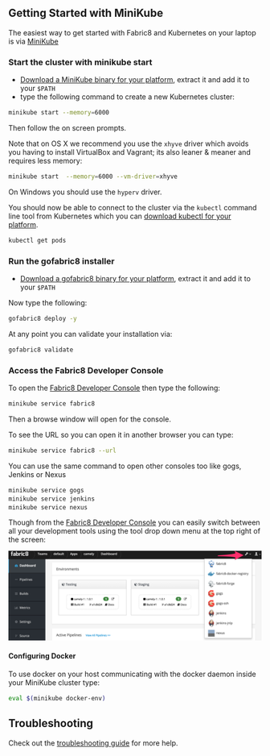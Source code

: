 ## Getting Started with MiniKube

The easiest way to get started with Fabric8 and Kubernetes on your laptop is via [MiniKube](https://github.com/kubernetes/minikube)

### Start the cluster with minikube start

* [Download a MiniKube binary for your platform](https://github.com/kubernetes/minikube/releases), extract it and add it to your `$PATH`
* type the following command to create a new Kubernetes cluster:

```sh
minikube start --memory=6000
```

Then follow the on screen prompts.

Note that on OS X we recommend you use the `xhyve` driver which avoids you having to install VirtualBox and Vagrant; its also leaner & meaner and requires less memory:

```sh
minikube start  --memory=6000 --vm-driver=xhyve
```

On Windows you should use the `hyperv` driver.

You should now be able to connect to the cluster via the `kubectl` command line tool from Kubernetes which you can [download kubectl for your platform](https://coreos.com/kubernetes/docs/latest/configure-kubectl.html).

```sh
kubectl get pods
```

### Run the gofabric8 installer

* [Download a gofabric8 binary for your platform](https://github.com/fabric8io/gofabric8/releases), extract it and add it to your `$PATH`

Now type the following:

```sh
gofabric8 deploy -y 
```

At any point you can validate your installation via:

```sh
gofabric8 validate
```


### Access the Fabric8 Developer Console

To open the [Fabric8 Developer Console](../console.html) then type the following:

```sh
minikube service fabric8
```

Then a browse window will open for the console. 

To see the URL so you can open it in another browser you can type:

```sh
minikube service fabric8 --url
```

You can use the same command to open other consoles too like gogs, Jenkins or Nexus

```sh
minikube service gogs
minikube service jenkins
minikube service nexus
```

Though from the [Fabric8 Developer Console](../console.html) you can easily switch between all your development tools using the tool drop down menu at the top right of the screen:

![clicking on the tools drop down](../images/console-tools.png)
 
#### Configuring Docker
 
To use docker on your host communicating with the docker daemon inside your MiniKube cluster type:

```sh
eval $(minikube docker-env)
```

## Troubleshooting

Check out the [troubleshooting guide](troubleshooting.html) for more help.

